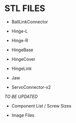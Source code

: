STL FILES
=

- BallLinkConnector

- Hinge-L

- Hinge-R

- HingeBase

- HingeCover

- HingeLink

- Jaw

- ServoConnector-x2

*TO BE UPDATED*

- Component List / Screw Sizes

- Image Files

